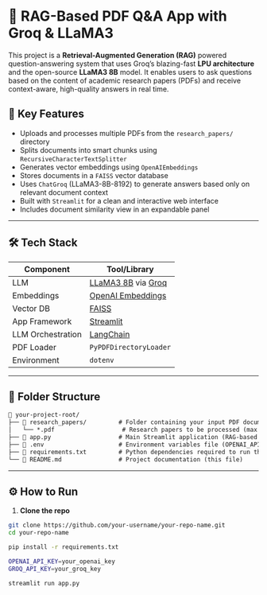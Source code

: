 # 🧠 RAG-Based PDF Q&A App with Groq & LLaMA3

This project is a **Retrieval-Augmented Generation (RAG)** powered question-answering system that uses Groq’s blazing-fast **LPU architecture** and the open-source **LLaMA3 8B** model. It enables users to ask questions based on the content of academic research papers (PDFs) and receive context-aware, high-quality answers in real time.

## 🚀 Key Features

- Uploads and processes multiple PDFs from the `research_papers/` directory
- Splits documents into smart chunks using `RecursiveCharacterTextSplitter`
- Generates vector embeddings using `OpenAIEmbeddings`
- Stores documents in a `FAISS` vector database
- Uses `ChatGroq` (LLaMA3-8B-8192) to generate answers based only on relevant document context
- Built with `Streamlit` for a clean and interactive web interface
- Includes document similarity view in an expandable panel

---

## 🛠️ Tech Stack

| Component     | Tool/Library                      |
|---------------|-----------------------------------|
| LLM           | [LLaMA3 8B](w) via [Groq](w)       |
| Embeddings    | [OpenAI Embeddings](w)            |
| Vector DB     | [FAISS](w)                        |
| App Framework | [Streamlit](w)                    |
| LLM Orchestration | [LangChain](w)               |
| PDF Loader    | `PyPDFDirectoryLoader`            |
| Environment   | `dotenv`                          |

---

## 📂 Folder Structure

```markdown
📁 your-project-root/
├── 📁 research_papers/         # Folder containing your input PDF documents
│   └── *.pdf                   # Research papers to be processed (max 50 for this app)
├── 📄 app.py                   # Main Streamlit application (RAG-based Q&A interface)
├── 📄 .env                     # Environment variables file (OPENAI_API_KEY, GROQ_API_KEY)
├── 📄 requirements.txt         # Python dependencies required to run the app
└── 📄 README.md                # Project documentation (this file)
```
---


## ⚙️ How to Run

1. **Clone the repo**

```bash
git clone https://github.com/your-username/your-repo-name.git
cd your-repo-name

pip install -r requirements.txt

OPENAI_API_KEY=your_openai_key
GROQ_API_KEY=your_groq_key

streamlit run app.py
